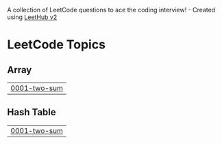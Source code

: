 A collection of LeetCode questions to ace the coding interview! - Created using [LeetHub v2](https://github.com/arunbhardwaj/LeetHub-2.0)
<!---LeetCode Topics Start-->
# LeetCode Topics
## Array
|  |
| ------- |
| [0001-two-sum](https://github.com/iamnkr67/Let-s-Program/tree/master/0001-two-sum) |
## Hash Table
|  |
| ------- |
| [0001-two-sum](https://github.com/iamnkr67/Let-s-Program/tree/master/0001-two-sum) |
<!---LeetCode Topics End-->